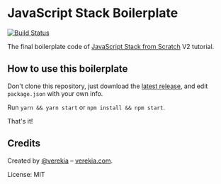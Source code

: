 # JavaScript Stack Boilerplate

[![Build Status](https://travis-ci.org/verekia/js-stack-boilerplate.svg?branch=master)](https://travis-ci.org/verekia/js-stack-boilerplate)

The final boilerplate code of [JavaScript Stack from Scratch](https://github.com/verekia/js-stack-from-scratch) V2 tutorial.

## How to use this boilerplate

Don't clone this repository, just download the [latest release](https://github.com/verekia/js-stack-boilerplate/releases), and edit `package.json` with your own info.

Run `yarn && yarn start` or `npm install && npm start`.

That's it!

## Credits

Created by [@verekia](https://twitter.com/verekia) – [verekia.com](http://verekia.com/).

License: MIT
